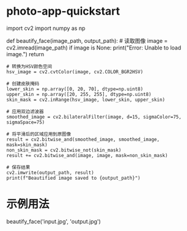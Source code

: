# photo-app-quickstart
import cv2
import numpy as np

def beautify_face(image_path, output_path):
    # 读取图像
    image = cv2.imread(image_path)
    if image is None:
        print("Error: Unable to load image.")
        return

    # 转换为HSV颜色空间
    hsv_image = cv2.cvtColor(image, cv2.COLOR_BGR2HSV)

    # 创建皮肤掩码
    lower_skin = np.array([0, 20, 70], dtype=np.uint8)
    upper_skin = np.array([20, 255, 255], dtype=np.uint8)
    skin_mask = cv2.inRange(hsv_image, lower_skin, upper_skin)

    # 应用双边滤波器
    smoothed_image = cv2.bilateralFilter(image, d=15, sigmaColor=75, sigmaSpace=75)

    # 将平滑后的区域应用到原图像
    result = cv2.bitwise_and(smoothed_image, smoothed_image, mask=skin_mask)
    non_skin_mask = cv2.bitwise_not(skin_mask)
    result += cv2.bitwise_and(image, image, mask=non_skin_mask)

    # 保存结果
    cv2.imwrite(output_path, result)
    print(f"Beautified image saved to {output_path}")

# 示例用法
beautify_face('input.jpg', 'output.jpg')
